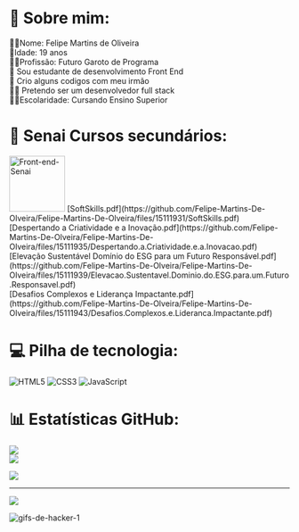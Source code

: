 # 💫 Sobre mim:
🙎‍♂️Nome: Felipe Martins de Oliveira<br>  🧓Idade: 19 anos<br> 👨‍💻Profissão: Futuro Garoto de Programa<br>
🔭 Sou estudante de desenvolvimento Front End<br>👯 Crio alguns codigos com meu irmão<br>🧑‍💻 Pretendo ser um desenvolvedor full stack<br> 🧑‍🎓Escolaridade: Cursando Ensino Superior <br>

# 💫 Senai Cursos secundários:
<img src="https://camo.githubusercontent.com/44f9db08c4a9381f683a52d520bde8607ab0db64d2509e9e13da3f841c0209ec/68747470733a2f2f6c6f676f646f776e6c6f61642e6f72672f77702d636f6e74656e742f75706c6f6164732f323031392f30382f73656e61692d6c6f676f2d312e706e67" alt="Front-end-Senai" width="100" data-canonical-src="https://logodownload.org/wp-content/uploads/2019/08/senai-logo-1.png" style="max-width: 100%;">
[SoftSkills.pdf](https://github.com/Felipe-Martins-De-Olveira/Felipe-Martins-De-Olveira/files/15111931/SoftSkills.pdf)<br>
[Despertando a Criatividade e a Inovação.pdf](https://github.com/Felipe-Martins-De-Olveira/Felipe-Martins-De-Olveira/files/15111935/Despertando.a.Criatividade.e.a.Inovacao.pdf)<br>
[Elevação Sustentável Domínio do ESG para um Futuro Responsável.pdf](https://github.com/Felipe-Martins-De-Olveira/Felipe-Martins-De-Olveira/files/15111939/Elevacao.Sustentavel.Dominio.do.ESG.para.um.Futuro.Responsavel.pdf)<br>
[Desafios Complexos e Liderança Impactante.pdf](https://github.com/Felipe-Martins-De-Olveira/Felipe-Martins-De-Olveira/files/15111943/Desafios.Complexos.e.Lideranca.Impactante.pdf)<br>




# 💻 Pilha de tecnologia:
![HTML5](https://img.shields.io/badge/html5-%23E34F26.svg?style=for-the-badge&logo=html5&logoColor=white)
![CSS3](https://img.shields.io/badge/css3-%231572B6.svg?style=for-the-badge&logo=css3&logoColor=white)
![JavaScript](https://img.shields.io/badge/javascript-%23323330.svg?style=for-the-badge&logo=javascript&logoColor=%#8B7765)
# 📊 Estatísticas GitHub:
![](https://github-readme-stats.vercel.app/api?username=Felipe-Martins-De-Olveira&theme=dark&hide_border=false&include_all_commits=false&count_private=false)<br/>
![](https://github-readme-streak-stats.herokuapp.com/?user=Felipe-Martins-De-Olveira&theme=dark&hide_border=false)<br/>

<a href="https://wakatime.com"><img src="https://wakatime.com/share/@018eaf41-4fc0-4335-abcd-dcadcfcd4363/53eb4b10-67b3-4552-ad06-449e7aa9c752.png" /></a>



---
[![](https://visitcount.itsvg.in/api?id=Felipe-Martins-De-Olveira&icon=0&color=0)](https://visitcount.itsvg.in)




![gifs-de-hacker-1](https://github.com/Felipe-Martins-De-Olveira/Felipe-Martins-De-Olveira/assets/160751172/18285e41-de9f-4cd2-9069-dcfe0a34d7b5)

